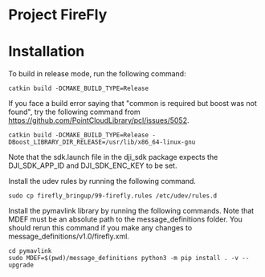 # Project FireFly

# Installation
To build in release mode, run the following command:

    catkin build -DCMAKE_BUILD_TYPE=Release

If you face a build error saying that "common is required but boost was not found", try the following command from https://github.com/PointCloudLibrary/pcl/issues/5052. 

    catkin build -DCMAKE_BUILD_TYPE=Release -DBoost_LIBRARY_DIR_RELEASE=/usr/lib/x86_64-linux-gnu

Note that the sdk.launch file in the dji_sdk package expects the DJI_SDK_APP_ID and DJI_SDK_ENC_KEY to be set.

Install the udev rules by running the following command.

    sudo cp firefly_bringup/99-firefly.rules /etc/udev/rules.d

Install the pymavlink library by running the following commands. Note that MDEF must be an absolute path to the message_definitions folder. You should rerun this command if you make any changes to message_definitions/v1.0/firefly.xml.


    cd pymavlink
    sudo MDEF=$(pwd)/message_definitions python3 -m pip install . -v --upgrade
